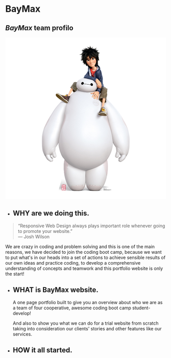 # BayMax
## *BayMax* team profilo
![alt](https://github.com/FACG2/BayMax/blob/master/big-hero-6.jpg?raw=true)


* ## WHY are we doing this.
>“Responsive Web Design always plays important role whenever going to promote your website.”  
― Josh Wilson

  We are crazy in coding and problem solving and this is one of the main reasons, we have decided to join the coding boot camp, because we want to put what's in our heads into a set of actions to achieve sensible results of our own ideas and practice coding, to develop a comprehensive understanding of concepts and teamwork and this portfolio website is only the start!


* ## WHAT is BayMax website.
  A one page portfolio built to give you an overview about who we are as a team of four cooperative, awesome coding boot camp student-develop!

  And also to show you what we can do for a trial website from scratch taking into consideration our clients' stories and other features like our services.



* ## HOW it all started.
